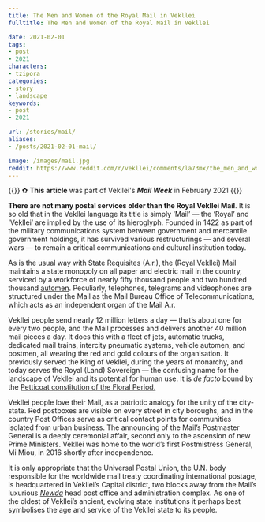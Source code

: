 ```yaml
---
title: The Men and Women of the Royal Mail in Vekllei
fulltitle: The Men and Women of the Royal Mail in Vekllei

date: 2021-02-01
tags:
- post
- 2021
characters:
- tzipora
categories:
- story
- landscape
keywords:
- post
- 2021

url: /stories/mail/
aliases:
- /posts/2021-02-01-mail/

image: /images/mail.jpg
reddit: https://www.reddit.com/r/vekllei/comments/la73mx/the_men_and_women_of_the_royal_mail_in_vekllei/
---
```

{{<note>}}
✿ **This article** was part of Vekllei's ***Mail Week*** in February 2021
{{</note>}}

**There are not many postal services older than the Royal Vekllei Mail**. It is so old that in the Vekllei language its title is simply ‘Mail’ — the ‘Royal’ and ‘Vekllei’ are implied by the use of its hieroglyph. Founded in 1422 as part of the military communications system between government and mercantile government holdings, it has survived various restructurings — and several wars — to remain a critical communications and cultural institution today.

As is the usual way with State Requisites (A.r.), the (Royal Vekllei) Mail maintains a state monopoly on all paper and electric mail in the country, serviced by a workforce of nearly fifty thousand people and two hundred thousand [automen](https://millmint.net/posts/2021-01-11-automen/). Peculiarly, telephones, telegrams and videophones are structured under the Mail as the Mail Bureau Office of Telecommunications, which acts as an independent organ of the Mail A.r.

Vekllei people send nearly 12 million letters a day — that’s about one for every two people, and the Mail processes and delivers another 40 million mail pieces a day. It does this with a fleet of jets, automatic trucks, dedicated mail trains, intercity pneumatic systems, vehicle automen, and postmen, all wearing the red and gold colours of the organisation. It previously served the King of Vekllei, during the years of monarchy, and today serves the Royal (Land) Sovereign — the confusing name for the landscape of Vekllei and its potential for human use. It is *de facto* bound by the [Petticoat constitution of the Floral Period.](https://millmint.net/vekllei/#floral-society)

Vekllei people love their Mail, as a patriotic analogy for the unity of the city-state. Red postboxes are visible on every street in city boroughs, and in the country Post Offices serve as critical contact points for communities isolated from urban business. The announcing of the Mail’s Postmaster General is a deeply ceremonial affair, second only to the ascension of new Prime Ministers. Vekllei was home to the world’s first Postmistress General, Mi Miou, in 2016 shortly after independence.

It is only appropriate that the Universal Postal Union, the U.N. body responsible for the worldwide mail treaty coordinating international postage, is headquartered in Vekllei’s Capital district, two blocks away from the Mail’s luxurious [*Newda*](https://millmint.net/posts/2019-12-20-apartment/) head post office and administration complex. As one of the oldest of Vekllei’s ancient, evolving state institutions it perhaps best symbolises the age and service of the Vekllei state to its people.
